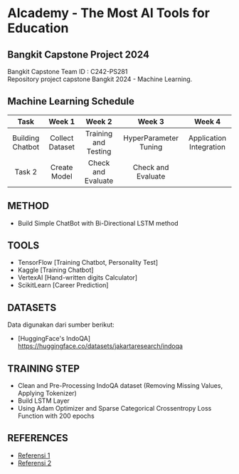 # AIcademy - The Most AI Tools for Education

## Bangkit Capstone Project 2024  

Bangkit Capstone Team ID : C242-PS281  
Repository project capstone Bangkit 2024 - Machine Learning.  

## Machine Learning Schedule  
|  Task  |        Week 1        |           Week 2         |        Week 3            |        Week 4             |     
| :----: | :------------------: | :----------------------: | :----------------------: | :-----------------------: | 
| Building Chatbot | Collect Dataset      | Training and Testing     | HyperParameter Tuning    | Application Integration   | 
| Task 2 | Create Model         | Check and Evaluate       | Check and Evaluate       |                           | 

## METHOD  
- Build Simple ChatBot with Bi-Directional LSTM method
  
## TOOLS  
- TensorFlow [Training Chatbot, Personality Test] 
- Kaggle [Training Chatbot]
- VertexAI [Hand-written digits Calculator]
- ScikitLearn [Career Prediction]

## DATASETS  
Data digunakan dari sumber berikut:  
- [HuggingFace's IndoQA] https://huggingface.co/datasets/jakartaresearch/indoqa  

## TRAINING STEP
 
- Clean and Pre-Processing IndoQA dataset (Removing Missing Values, Applying Tokenizer)
- Build LSTM Layer
- Using Adam Optimizer and Sparse Categorical Crossentropy Loss Function with 200 epochs  

## REFERENCES  
- [Referensi 1](#link-referensi-1)  
- [Referensi 2](#link-referensi-2)  
